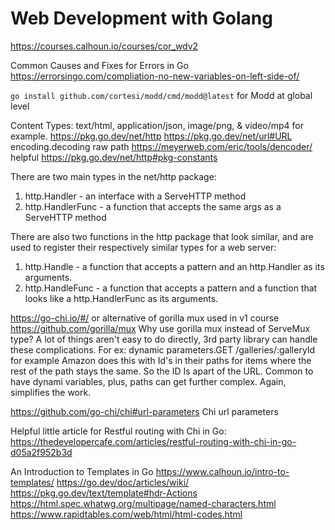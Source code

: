 # Web Development with Golang

https://courses.calhoun.io/courses/cor_wdv2

Common Causes and Fixes for Errors in Go
https://errorsingo.com/compliation-no-new-variables-on-left-side-of/

`go install github.com/cortesi/modd/cmd/modd@latest` for Modd at global level

Content Types: text/html, application/json, image/png, & video/mp4 for example.
https://pkg.go.dev/net/http
https://pkg.go.dev/net/url#URL encoding.decoding raw path
https://meyerweb.com/eric/tools/dencoder/ helpful
https://pkg.go.dev/net/http#pkg-constants

There are two main types in the net/http package:

1. http.Handler - an interface with a ServeHTTP method
2. http.HandlerFunc - a function that accepts the same args as a ServeHTTP method

There are also two functions in the http package that look similar, and are used to register their respectively similar types for a web server:

1. http.Handle - a function that accepts a pattern and an http.Handler as its arguments.
2. http.HandleFunc - a function that accepts a pattern and a function that looks like a http.HandlerFunc as its arguments.

https://go-chi.io/#/ or alternative of gorilla mux used in v1 course
https://github.com/gorilla/mux
Why use gorilla mux instead of ServeMux type?
A lot of things aren't easy to do directly, 3rd party library can handle these complications. For ex: dynamic parameters.GET /galleries/:galleryId for example Amazon does this with Id's in their paths for items where the rest of the path stays the same. So the ID Is apart of the URL. Common to have dynami variables, plus, paths can get further complex. Again, simplifies the work.

https://github.com/go-chi/chi#url-parameters Chi url parameters

Helpful little article for Restful routing with Chi in Go:
https://thedevelopercafe.com/articles/restful-routing-with-chi-in-go-d05a2f952b3d

An Introduction to Templates in Go
https://www.calhoun.io/intro-to-templates/
https://go.dev/doc/articles/wiki/
https://pkg.go.dev/text/template#hdr-Actions
https://html.spec.whatwg.org/multipage/named-characters.html
https://www.rapidtables.com/web/html/html-codes.html
